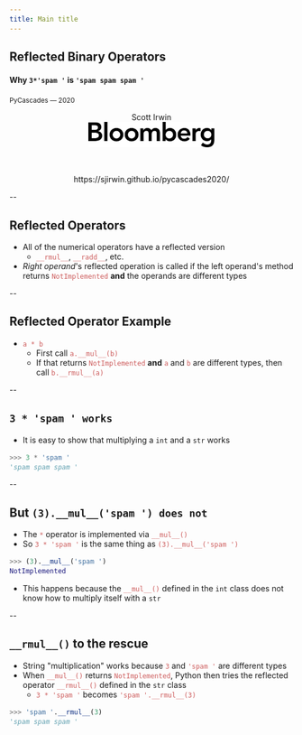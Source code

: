 ```yaml
---
title: Main title
---
```


## Reflected Binary Operators
#### Why `3*'spam '` is `'spam spam spam '`

<span style="font-size:smaller">PyCascades &mdash; 2020</span>
<center>
Scott Irwin<br/>
<img src="images/bloomberg-logo-black.svg"
     style="border: none; box-shadow: none; height: 45px"
     alt="Bloomberg"><br/>
<p>&nbsp;<p>
https://sjirwin.github.io/pycascades2020/
</center>

--

## Reflected Operators
- All of the numerical operators have a reflected version
  - <span style="color:indianred">`__rmul__`</span>, <span style="color:indianred">`__radd__`</span>, etc.
- _Right operand_'s reflected operation is called if the left operand's method returns <span style="color:indianred">`NotImplemented`</span> **and** the operands are different types

--

## Reflected Operator Example
- <span style="color:indianred">`a * b`</span>
  - First call <span style="color:indianred">`a.__mul__(b)`</span>
  - If that returns <span style="color:indianred">`NotImplemented`</span> **and** <span style="color:indianred">`a`</span> and <span style="color:indianred">`b`</span> are different types, then call <span style="color:indianred">`b.__rmul__(a)`</span>

--

## `3 * 'spam ' works`
- It is easy to show that multiplying a `int` and a `str` works
``` python
>>> 3 * 'spam '
'spam spam spam '
```

--

## But `(3).__mul__('spam ') does not`
- The <span style="color:indianred">`*`</span> operator is implemented via <span style="color:indianred">`__mul__()`</span>
- So <span style="color:indianred">`3 * 'spam '`</span> is the same thing as <span style="color:indianred">`(3).__mul__('spam ')`</span>

``` python
>>> (3).__mul__('spam ')
NotImplemented
```

- This happens because the <span style="color:indianred">`__mul__()`</span> defined in the `int` class does not know how to multiply itself with a `str`

--

## `__rmul__()` to the rescue

- String "multiplication" works because <span style="color:indianred">`3`</span> and <span style="color:indianred">`'spam '`</span> are different types
- When <span style="color:indianred">`__mul__()`</span> returns <span style="color:indianred">`NotImplemented`</span>, Python then tries the reflected operator <span style="color:indianred">`__rmul__()`</span> defined in the `str` class
  - <span style="color:indianred">`3 * 'spam '`</span> becomes <span style="color:indianred">`'spam '.__rmul__(3)`</span>

``` python
>>> 'spam '.__rmul__(3)
'spam spam spam '
```
